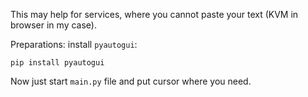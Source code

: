 This may help for services, where you cannot paste your text (KVM in browser in my case).

Preparations: install `pyautogui`:
```shell
pip install pyautogui
```

Now just start `main.py` file and put cursor where you need.